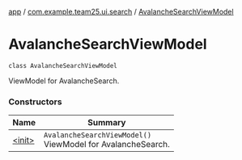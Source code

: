 [app](../../index.md) / [com.example.team25.ui.search](../index.md) / [AvalancheSearchViewModel](./index.md)

# AvalancheSearchViewModel

`class AvalancheSearchViewModel`

ViewModel for AvalancheSearch.

### Constructors

| Name | Summary |
|---|---|
| [&lt;init&gt;](-init-.md) | `AvalancheSearchViewModel()`<br>ViewModel for AvalancheSearch. |
